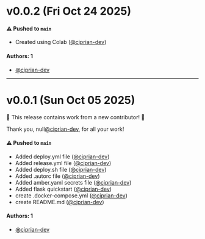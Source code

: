 # v0.0.2 (Fri Oct 24 2025)

#### ⚠️ Pushed to `main`

- Created using Colab ([@ciprian-dev](https://github.com/ciprian-dev))

#### Authors: 1

- [@ciprian-dev](https://github.com/ciprian-dev)

---

# v0.0.1 (Sun Oct 05 2025)

:tada: This release contains work from a new contributor! :tada:

Thank you, null[@ciprian-dev](https://github.com/ciprian-dev), for all your work!

#### ⚠️ Pushed to `main`

- Added deploy.yml file ([@ciprian-dev](https://github.com/ciprian-dev))
- Added release.yml file ([@ciprian-dev](https://github.com/ciprian-dev))
- Added deploy.sh file ([@ciprian-dev](https://github.com/ciprian-dev))
- Added .autorc file ([@ciprian-dev](https://github.com/ciprian-dev))
- Added amber.yaml secrets file ([@ciprian-dev](https://github.com/ciprian-dev))
- Added flask quickstart ([@ciprian-dev](https://github.com/ciprian-dev))
- create .docker-compose.yml ([@ciprian-dev](https://github.com/ciprian-dev))
- create README.md ([@ciprian-dev](https://github.com/ciprian-dev))

#### Authors: 1

- [@ciprian-dev](https://github.com/ciprian-dev)
